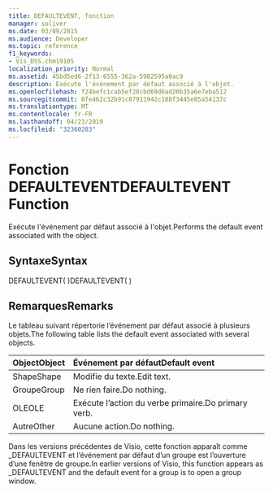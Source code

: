 ```yaml
---
title: DEFAULTEVENT, fonction
manager: soliver
ms.date: 03/09/2015
ms.audience: Developer
ms.topic: reference
f1_keywords:
- Vis_DSS.chm19105
localization_priority: Normal
ms.assetid: 45bd5ed6-2f13-6555-362a-5982595a0ac9
description: Exécute l'événement par défaut associé à l'objet.
ms.openlocfilehash: f24befc1cab5ef28cbd69d6ad20b35a6e7eba512
ms.sourcegitcommit: 8fe462c32b91c87911942c188f3445e85a54137c
ms.translationtype: MT
ms.contentlocale: fr-FR
ms.lasthandoff: 04/23/2019
ms.locfileid: "32360283"
---
```

# <a name="defaultevent-function"></a><span data-ttu-id="4cef4-103">Fonction DEFAULTEVENT</span><span class="sxs-lookup"><span data-stu-id="4cef4-103">DEFAULTEVENT Function</span></span>

<span data-ttu-id="4cef4-104">Exécute l'événement par défaut associé à l'objet.</span><span class="sxs-lookup"><span data-stu-id="4cef4-104">Performs the default event associated with the object.</span></span>
  
## <a name="syntax"></a><span data-ttu-id="4cef4-105">Syntaxe</span><span class="sxs-lookup"><span data-stu-id="4cef4-105">Syntax</span></span>

<span data-ttu-id="4cef4-106">DEFAULTEVENT( )</span><span class="sxs-lookup"><span data-stu-id="4cef4-106">DEFAULTEVENT( )</span></span>
  
## <a name="remarks"></a><span data-ttu-id="4cef4-107">Remarques</span><span class="sxs-lookup"><span data-stu-id="4cef4-107">Remarks</span></span>

<span data-ttu-id="4cef4-108">Le tableau suivant répertorie l’événement par défaut associé à plusieurs objets.</span><span class="sxs-lookup"><span data-stu-id="4cef4-108">The following table lists the default event associated with several objects.</span></span>
  
|<span data-ttu-id="4cef4-109">**Object**</span><span class="sxs-lookup"><span data-stu-id="4cef4-109">**Object**</span></span>|<span data-ttu-id="4cef4-110">**Événement par défaut**</span><span class="sxs-lookup"><span data-stu-id="4cef4-110">**Default event**</span></span>|
|:-----|:-----|
|<span data-ttu-id="4cef4-111">Shape</span><span class="sxs-lookup"><span data-stu-id="4cef4-111">Shape</span></span>  <br/> |<span data-ttu-id="4cef4-112">Modifie du texte.</span><span class="sxs-lookup"><span data-stu-id="4cef4-112">Edit text.</span></span>  <br/> |
|<span data-ttu-id="4cef4-113">Groupe</span><span class="sxs-lookup"><span data-stu-id="4cef4-113">Group</span></span>  <br/> |<span data-ttu-id="4cef4-114">Ne rien faire.</span><span class="sxs-lookup"><span data-stu-id="4cef4-114">Do nothing.</span></span>  <br/> |
|<span data-ttu-id="4cef4-115">OLE</span><span class="sxs-lookup"><span data-stu-id="4cef4-115">OLE</span></span>  <br/> |<span data-ttu-id="4cef4-116">Exécute l’action du verbe primaire.</span><span class="sxs-lookup"><span data-stu-id="4cef4-116">Do primary verb.</span></span>  <br/> |
|<span data-ttu-id="4cef4-117">Autre</span><span class="sxs-lookup"><span data-stu-id="4cef4-117">Other</span></span>  <br/> |<span data-ttu-id="4cef4-118">Aucune action.</span><span class="sxs-lookup"><span data-stu-id="4cef4-118">Do nothing.</span></span>  <br/> |
   
<span data-ttu-id="4cef4-119">Dans les versions précédentes de Visio, cette fonction apparaît comme _DEFAULTEVENT et l’événement par défaut d’un groupe est l’ouverture d’une fenêtre de groupe.</span><span class="sxs-lookup"><span data-stu-id="4cef4-119">In earlier versions of Visio, this function appears as _DEFAULTEVENT and the default event for a group is to open a group window.</span></span> 
  

